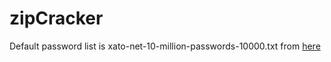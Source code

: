 # zipCracker
Default password list is xato-net-10-million-passwords-10000.txt from [here](https://github.com/danielmiessler/SecLists/)
